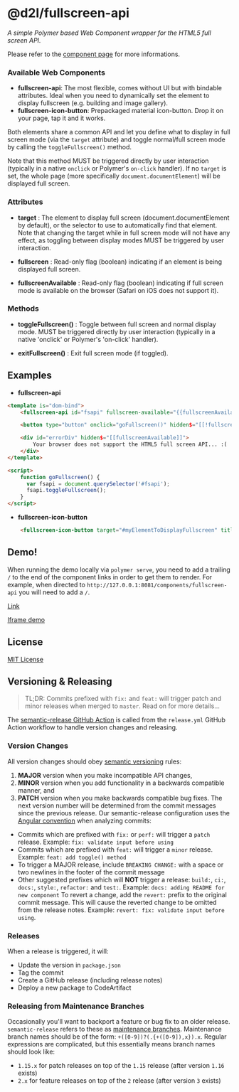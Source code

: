 # @d2l/fullscreen-api

_A simple Polymer based Web Component wrapper for the HTML5 full screen API._

Please refer to the <a href="https://vguillou.github.io/webcomponents/fullscreen-api/">component page</a> for more informations.


### Available Web Components

* **fullscreen-api**: The most flexible, comes without UI but with bindable attributes. Ideal when you need to dynamically set the element to display fullscreen (e.g. building and image gallery).
* **fullscreen-icon-button**: Prepackaged material icon-button. Drop it on your page, tap it and it works. 

Both elements share a common API and let you define what to display in full screen mode
(via the `target` attribute) and toggle normal/full screen
mode by calling the `toggleFullscreen()` method.

Note that this method MUST be triggered directly by user interaction
(typically in a native `onclick` or Polymer's `on-click` handler).
If no `target` is set, the whole page (more specifically
`document.documentElement`) will be displayed full screen.


### Attributes

* **target** :
The element to display full screen (document.documentElement by default),
or the selector to use to automatically find that element.
Note that changing the target while in full screen mode will not
have any effect, as toggling between display modes MUST be
triggered by user interaction.

* **fullscreen** :
Read-only flag (boolean) indicating if an element is being displayed full screen.

* **fullscreenAvailable** :
Read-only flag (boolean) indicating if full screen mode is available on the browser
(Safari on iOS does not support it).

### Methods

* **toggleFullscreen()** :
Toggle between full screen and normal display mode.
MUST be triggered directly by user interaction (typically in a native 'onclick'
or Polymer's 'on-click' handler).

* **exitFullscreen()** :
Exit full screen mode (if toggled).

## Examples

* **fullscreen-api**

```html
<template is="dom-bind">
	<fullscreen-api id="fsapi" fullscreen-available="{{fullscreenAvailable}}"></fullscreen-api>

	<button type="button" onclick="goFullscreen()" hidden$="[[!fullscreenAvailable]]">Display this page in full screen mode</button>

	<div id="errorDiv" hidden$="[[fullscreenAvailable]]">
		Your browser does not support the HTML5 full screen API... :(
	</div>
</template>

<script>
	function goFullscreen() {
	  var fsapi = document.querySelector('#fsapi');
	  fsapi.toggleFullscreen();
	}
</script>
```

* **fullscreen-icon-button**

```html
    <fullscreen-icon-button target="#myElementToDisplayFullscreen" title="fullscreen" alt="fullscreen" tabindex="0"></fullscreen-icon-button>
```

## Demo!

When running the demo locally via `polymer serve`, you need to add a trailing `/` to the end of the component links in order to get them to render.
For example, when directed to `http://127.0.0.1:8081/components/fullscreen-api` you will need to add a `/`.

[Link](https://vguillou.github.io/webcomponents/fullscreen-api/demo/)

[Iframe demo](https://vguillou.github.io/webcomponents/fullscreen-api/demo/iframe.html)


## License

[MIT License](https://github.com/vguillou/fullscreen-api/blob/master/LICENSE.md)

## Versioning & Releasing

> TL;DR: Commits prefixed with `fix:` and `feat:` will trigger patch and minor releases when merged to `master`. Read on for more details...

The [semantic-release GitHub Action](https://github.com/BrightspaceUI/actions/tree/main/semantic-release) is called from the `release.yml` GitHub Action workflow to handle version changes and releasing.

### Version Changes

All version changes should obey [semantic versioning](https://semver.org/) rules:
1. **MAJOR** version when you make incompatible API changes,
2. **MINOR** version when you add functionality in a backwards compatible manner, and
3. **PATCH** version when you make backwards compatible bug fixes.
The next version number will be determined from the commit messages since the previous release. Our semantic-release configuration uses the [Angular convention](https://github.com/conventional-changelog/conventional-changelog/tree/master/packages/conventional-changelog-angular) when analyzing commits:
* Commits which are prefixed with `fix:` or `perf:` will trigger a `patch` release. Example: `fix: validate input before using`
* Commits which are prefixed with `feat:` will trigger a `minor` release. Example: `feat: add toggle() method`
* To trigger a MAJOR release, include `BREAKING CHANGE:` with a space or two newlines in the footer of the commit message
* Other suggested prefixes which will **NOT** trigger a release: `build:`, `ci:`, `docs:`, `style:`, `refactor:` and `test:`. Example: `docs: adding README for new component`
To revert a change, add the `revert:` prefix to the original commit message. This will cause the reverted change to be omitted from the release notes. Example: `revert: fix: validate input before using`.
### Releases
When a release is triggered, it will:
* Update the version in `package.json`
* Tag the commit
* Create a GitHub release (including release notes)
* Deploy a new package to CodeArtifact

### Releasing from Maintenance Branches

Occasionally you'll want to backport a feature or bug fix to an older release. `semantic-release` refers to these as [maintenance branches](https://semantic-release.gitbook.io/semantic-release/usage/workflow-configuration#maintenance-branches).
Maintenance branch names should be of the form: `+([0-9])?(.{+([0-9]),x}).x`.
Regular expressions are complicated, but this essentially means branch names should look like:
* `1.15.x` for patch releases on top of the `1.15` release (after version `1.16` exists)
* `2.x` for feature releases on top of the `2` release (after version `3` exists)